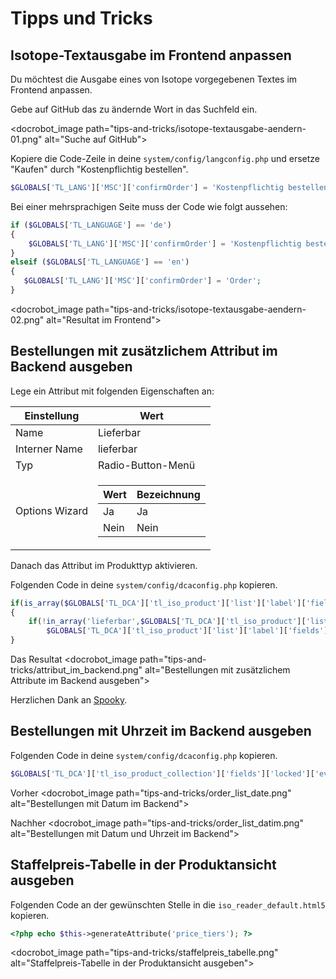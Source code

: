 # Tipps und Tricks


## Isotope-Textausgabe im Frontend anpassen

Du möchtest die Ausgabe eines von Isotope vorgegebenen Textes im Frontend anpassen.

Gebe auf GitHub das zu ändernde Wort in das Suchfeld ein.

<docrobot_image path="tips-and-tricks/isotope-textausgabe-aendern-01.png" alt="Suche auf GitHub">

Kopiere die Code-Zeile in deine `system/config/langconfig.php` und ersetze "Kaufen" durch "Kostenpflichtig bestellen".

``` php
$GLOBALS['TL_LANG']['MSC']['confirmOrder'] = 'Kostenpflichtig bestellen';
```

Bei einer mehrsprachigen Seite muss der Code wie folgt aussehen:

``` php
if ($GLOBALS['TL_LANGUAGE'] == 'de')
{
    $GLOBALS['TL_LANG']['MSC']['confirmOrder'] = 'Kostenpflichtig bestellen';
}
elseif ($GLOBALS['TL_LANGUAGE'] == 'en')
{
   $GLOBALS['TL_LANG']['MSC']['confirmOrder'] = 'Order';
}
```

<docrobot_image path="tips-and-tricks/isotope-textausgabe-aendern-02.png" alt="Resultat im Frontend">


## Bestellungen mit zusätzlichem Attribut im Backend ausgeben

Lege ein Attribut mit folgenden Eigenschaften an:

<table>
    <thead>
        <tr>
            <th>Einstellung</th>
            <th>Wert</th>
        </tr>
    </thead>
    <tbody>
        <tr>
            <td>Name</td>
            <td>Lieferbar</td>
        </tr>
        <tr>
            <td>Interner Name</td>
            <td>lieferbar</td>
        </tr>
        <tr>
            <td>Typ</td>
            <td>Radio-Button-Menü</td>
        </tr>
        <tr>
            <td>Options Wizard</td>
            <td>
                <table>
                    <thead>
                        <tr>
                            <th>Wert</th>
                            <th>Bezeichnung</th>
                        </tr>
                    </thead>
                    <tbody>
                        <tr>
                            <td>Ja</td>
                            <td>Ja</td>
                        </tr>
                        <tr>
                            <td>Nein</td>
                            <td>Nein</td>
                        </tr>
                    </tbody>
                </table>
            </td>
        </tr>
     </tbody>
</table>

Danach das Attribut im Produkttyp aktivieren.

Folgenden Code in deine `system/config/dcaconfig.php` kopieren.

``` php
if(is_array($GLOBALS['TL_DCA']['tl_iso_product']['list']['label']['fields']))
{
    if(!in_array('lieferbar',$GLOBALS['TL_DCA']['tl_iso_product']['list']['label']['fields']))
        $GLOBALS['TL_DCA']['tl_iso_product']['list']['label']['fields'][] = 'lieferbar'; 
} 
```

Das Resultat
<docrobot_image path="tips-and-tricks/attribut_im_backend.png" alt="Bestellungen mit zusätzlichem Attribute im Backend ausgeben">

Herzlichen Dank an <a href="https://community.contao.org/de/member.php?9203-Spooky" target="_blank">Spooky</a>.



## Bestellungen mit Uhrzeit im Backend ausgeben 

Folgenden Code in deine `system/config/dcaconfig.php` kopieren.

``` php
$GLOBALS['TL_DCA']['tl_iso_product_collection']['fields']['locked']['eval']['rgxp'] = 'datim';
```

Vorher
<docrobot_image path="tips-and-tricks/order_list_date.png" alt="Bestellungen mit Datum im Backend">

Nachher
<docrobot_image path="tips-and-tricks/order_list_datim.png" alt="Bestellungen mit Datum und Uhrzeit im Backend">



## Staffelpreis-Tabelle in der Produktansicht ausgeben

Folgenden Code an der gewünschten Stelle in die `iso_reader_default.html5` kopieren.

``` php
<?php echo $this->generateAttribute('price_tiers'); ?>
```

<docrobot_image path="tips-and-tricks/staffelpreis_tabelle.png" alt="Staffelpreis-Tabelle in der Produktansicht ausgeben">
